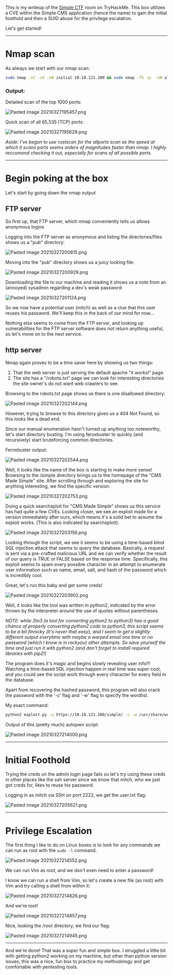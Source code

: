 This is my writeup of the [Simple CTF](https://tryhackme.com/room/easyctf) room on TryHackMe. This box utilizes a CVE within the Simple CMS application (hence the name) to gain the initial foothold and then a SUID abuse for the privilege escalation.

Let's get started!

---

# Nmap scan
As always we start with our nmap scan:

```bash
sudo nmap -sC -sV -oN initial 10.10.121.100 && sudo nmap -T5 -p- -oN allports 10.10.121.100
```

### Output:
Detailed scan of the top 1000 ports:

![Pasted image 20210327195457.png](https://github.com/gsujan1/writeups/blob/main/Simple-CTF/Pasted%20image%2020210327195457.png)

Quick scan of all 65,535 (TCP) ports:

![Pasted image 20210327195629.png](https://github.com/gsujan1/writeups/blob/main/Simple-CTF/Pasted%20image%2020210327195629.png)

*Aside: I've begun to use rustscan for the allports scan as the speed at which it scans ports seems orders of magnitudes faster than nmap. I highly reccomend checking it out, especially for scans of all possible ports.*

---

# Begin poking at the box
Let's start by going down the nmap output

## FTP server
So first up, that FTP server, which nmap conveniently tells us allows anonymous logins

Logging into the FTP server as anonymous and listing the directories/files shows us a "pub" directory:

![Pasted image 20210327200815.png](https://github.com/gsujan1/writeups/blob/main/Simple-CTF/Pasted%20image%2020210327200815.png)

Moving into the "pub" directory shows us a juicy looking file:

![Pasted image 20210327200929.png](https://github.com/gsujan1/writeups/blob/main/Simple-CTF/Pasted%20image%2020210327200929.png)

Downloading the file to our machine and reading it shows us a note from an (annoyed) sysadmin regarding a dev's weak password:

![Pasted image 20210327201124.png](https://github.com/gsujan1/writeups/blob/main/Simple-CTF/Pasted%20image%2020210327201124.png)

So we now have a potential user (mitch) as well as a clue that this user reuses his password. We'll keep this in the back of our mind for now...

Nothing else seems to come from the FTP server, and looking up vulnerabilities for the FTP server software does not return anything useful, so let's move on to the next service.

## http server
Nmap again proves to be a time saver here by showing us two things:
1. That the web server is just serving the default apache "it works!" page.
2. The site has a "/robots.txt" page we can look for interesting directories the site owner's do not want web crawlers to see.

Browsing to the robots.txt page shows us there is one disallowed directory:

![Pasted image 20210327202144.png](https://github.com/gsujan1/writeups/blob/main/Simple-CTF/Pasted%20image%2020210327202144.png)

However, trying to browse to this directory gives us a 404 Not Found, so this looks like a dead end.

Since our manual enumeration hasn't turned up anything too noteworthy, let's start directory busting. I'm using feroxbuster to quickly (and recursively) start bruteforcing common directories.

Feroxbuster output:

![Pasted image 20210327202544.png](https://github.com/gsujan1/writeups/blob/main/Simple-CTF/Pasted%20image%2020210327202544.png)

Well, it looks like the name of the box is starting to make more sense! Browsing to the /simple directory brings us to the homepage of the "CMS Made Simple" site. After scrolling through and exploring the site for anything interesting, we find the specific version:

![Pasted image 20210327202753.png](https://github.com/gsujan1/writeups/blob/main/Simple-CTF/Pasted%20image%2020210327202753.png)

Doing a quick searchsploit for "CMS Made Simple" shows us this service has had quite a few CVEs. Looking closer, we see an exploit made for a version immediately after ours, which means it's a solid bet to assume the exploit works. (This is also indicated by searchsploit):

![Pasted image 20210327203156.png](https://github.com/gsujan1/writeups/blob/main/Simple-CTF/Pasted%20image%2020210327203156.png)

Looking through the script, we see it seems to be using a time-based blind SQL injection attack that seems to query the database. Basically, a request is sent via a pre-crafted malicious URL and we can verify whether the result of our query is TRUE or FALSE based on the response time. Specifically, this exploit seems to spam every possible character in an attempt to enumerate user information such as name, email, salt, and hash of the password which is incredibly cool.

Great, let's run this baby and get some creds!

![Pasted image 20210327203902.png](https://github.com/gsujan1/writeups/blob/main/Simple-CTF/Pasted%20image%2020210327203902.png)

Well, it looks like the tool was written in python2, indicated by the error thrown by the interpreter around the use of quotes without parentheses. 

*NOTE: while 2to3 (a tool for converting python2 to python3) has a good chance of properly converting python2 code to python3, this script seems to be a bit finnicky (it's never that easy), and I seem to get a slightly different output everytime with maybe a warped email one time or no password (which I know is in rockyou) other attempts. So save yourself the time and just run it with python2 (and don't forget to install required libraries with pip2!)*

The program does it's magic and begins slowly revealing user info!!! Watching a time-based SQL injection happen in real time was super cool, and you could see the script work through every character for every field in the database.

Apart from recovering the hashed password, this program will also crack the password with the '-c' flag and '-w' flag to specify the wordlist.

My exact command:
```bash
python2 exploit.py -u https://10.10.121.100/simple/ -c -w /usr/share/wordlists/rockyou.txt
```


Output of this (pretty much) autopwn script:

![Pasted image 20210327214000.png](https://github.com/gsujan1/writeups/blob/main/Simple-CTF/Pasted%20image%2020210327214000.png)

---

# Initial Foothold
Trying the creds on the admin login page fails so let's try using these creds in other places like the ssh server since we know that mitch, who we just got creds for, likes to reuse his password.

Logging in as mitch via SSH on port 2222, we get the user.txt flag: 

![Pasted image 20210327205621.png](https://github.com/gsujan1/writeups/blob/main/Simple-CTF/Pasted%20image%2020210327205621.png)

---

# Privilege Escalation
The first thing I like to do on Linux boxes is to look for any commands we can run as root with the ```sudo -l``` command.

![Pasted image 20210327214552.png](https://github.com/gsujan1/writeups/blob/main/Simple-CTF/Pasted%20image%2020210327214552.png)

We can run Vim as root, and we don't even need to enter a password!

I know we can run a shell from Vim, so let's create a new file (as root) with Vim and try calling a shell from within it:

![Pasted image 20210327214826.png](https://github.com/gsujan1/writeups/blob/main/Simple-CTF/Pasted%20image%2020210327214826.png)

And we're root!

![Pasted image 20210327214857.png](https://github.com/gsujan1/writeups/blob/main/Simple-CTF/Pasted%20image%2020210327214857.png)

Nice, looking the /root directory, we find our flag:

![Pasted image 20210327214945.png](https://github.com/gsujan1/writeups/blob/main/Simple-CTF/Pasted%20image%2020210327214945.png)

---

And we're done! That was a super fun and *simple* box. I struggled a little bit with getting python2 working on my machine, but other than python version issues, this was a nice, fun box to practice my methodology and get comfortable with pentesting tools.
